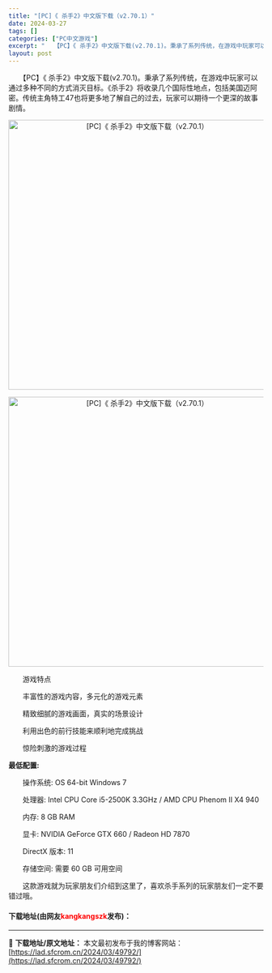 ```yaml
---
title: "[PC]《 杀手2》中文版下载（v2.70.1）"
date: 2024-03-27
tags: []
categories: ["PC中文游戏"]
excerpt: "　　【PC】《 杀手2》中文版下载(v2.70.1)。秉承了系列传统，在游戏中玩家可以通过多种不同的方式消灭目标。《杀手2》将收录几个国际性地点，包括美国迈阿密。传统主角特工47也将更多地了解自己的过去，玩家可以期待一个更深的故事剧情。 　　游戏特点 　　丰富性的游戏内容，多元化的游戏元素 　　精致&hellip;"
layout: post
---
```


 <p>　　【PC】《 杀手2》中文版下载(v2.70.1)。秉承了系列传统，在游戏中玩家可以通过多种不同的方式消灭目标。《杀手2》将收录几个国际性地点，包括美国迈阿密。传统主角特工47也将更多地了解自己的过去，玩家可以期待一个更深的故事剧情。</p> <p align="center"><img align="" border="0" src="https://lad.sfcrom.cn/wp-content/uploads/2024/03/20240327_6603718743169.webp" width="533" alt="[PC]《 杀手2》中文版下载（v2.70.1）" /></p> <p align="center"><img align="" border="0" src="https://lad.sfcrom.cn/wp-content/uploads/2024/03/20240327_6603718796560.webp" width="533" alt="[PC]《 杀手2》中文版下载（v2.70.1）" /></p> <p>　　游戏特点</p> <p>　　丰富性的游戏内容，多元化的游戏元素</p> <p>　　精致细腻的游戏画面，真实的场景设计</p> <p>　　利用出色的前行技能来顺利地完成挑战</p> <p>　　惊险刺激的游戏过程</p> <p><strong>最低配置:</strong></p> <p>　　操作系统: OS 64-bit Windows 7</p> <p>　　处理器: Intel CPU Core i5-2500K 3.3GHz / AMD CPU Phenom II X4 940</p> <p>　　内存: 8 GB RAM</p> <p>　　显卡: NVIDIA GeForce GTX 660 / Radeon HD 7870</p> <p>　　DirectX 版本: 11</p> <p>　　存储空间: 需要 60 GB 可用空间</p> <p>　　这款游戏就为玩家朋友们介绍到这里了，喜欢杀手系列的玩家朋友们一定不要错过哦。</p> <p><h4>下载地址(由网友<font color="red">kangkangszk</font>发布)：</h4></p> 

---
📖 **下载地址/原文地址：** 本文最初发布于我的博客网站：[https://lad.sfcrom.cn/2024/03/49792/](https://lad.sfcrom.cn/2024/03/49792/)
